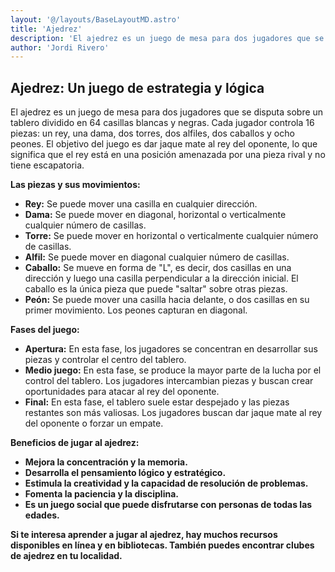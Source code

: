 ```yaml
---
layout: '@/layouts/BaseLayoutMD.astro'
title: 'Ajedrez'
description: 'El ajedrez es un juego de mesa para dos jugadores que se disputa sobre un tablero dividido en 64 casillas blancas y negras. Cada jugador controla 16 piezas: un rey, una dama, dos torres, dos alfiles, dos caballos y ocho peones. El objetivo del juego es dar jaque mate al rey del oponente, lo que significa que el rey está en una posición amenazada por una pieza rival y no tiene escapatoria.'
author: 'Jordi Rivero'
---
```


## Ajedrez: Un juego de estrategia y lógica

El ajedrez es un juego de mesa para dos jugadores que se disputa sobre un tablero dividido en 64 casillas blancas y negras. Cada jugador controla 16 piezas: un rey, una dama, dos torres, dos alfiles, dos caballos y ocho peones. El objetivo del juego es dar jaque mate al rey del oponente, lo que significa que el rey está en una posición amenazada por una pieza rival y no tiene escapatoria.

**Las piezas y sus movimientos:**

- **Rey:** Se puede mover una casilla en cualquier dirección.
- **Dama:** Se puede mover en diagonal, horizontal o verticalmente cualquier número de casillas.
- **Torre:** Se puede mover en horizontal o verticalmente cualquier número de casillas.
- **Alfil:** Se puede mover en diagonal cualquier número de casillas.
- **Caballo:** Se mueve en forma de "L", es decir, dos casillas en una dirección y luego una casilla perpendicular a la dirección inicial. El caballo es la única pieza que puede "saltar" sobre otras piezas.
- **Peón:** Se puede mover una casilla hacia delante, o dos casillas en su primer movimiento. Los peones capturan en diagonal.

**Fases del juego:**

- **Apertura:** En esta fase, los jugadores se concentran en desarrollar sus piezas y controlar el centro del tablero.
- **Medio juego:** En esta fase, se produce la mayor parte de la lucha por el control del tablero. Los jugadores intercambian piezas y buscan crear oportunidades para atacar al rey del oponente.
- **Final:** En esta fase, el tablero suele estar despejado y las piezas restantes son más valiosas. Los jugadores buscan dar jaque mate al rey del oponente o forzar un empate.

**Beneficios de jugar al ajedrez:**

- **Mejora la concentración y la memoria.**
- **Desarrolla el pensamiento lógico y estratégico.**
- **Estimula la creatividad y la capacidad de resolución de problemas.**
- **Fomenta la paciencia y la disciplina.**
- **Es un juego social que puede disfrutarse con personas de todas las edades.**

**Si te interesa aprender a jugar al ajedrez, hay muchos recursos disponibles en línea y en bibliotecas. También puedes encontrar clubes de ajedrez en tu localidad.**
